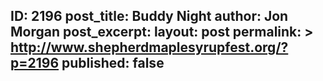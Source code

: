 ---
---
ID: 2196
post_title: Buddy Night
author: Jon Morgan
post_excerpt:
layout: post
permalink: >
  http://www.shepherdmaplesyrupfest.org/?p=2196
published: false
---